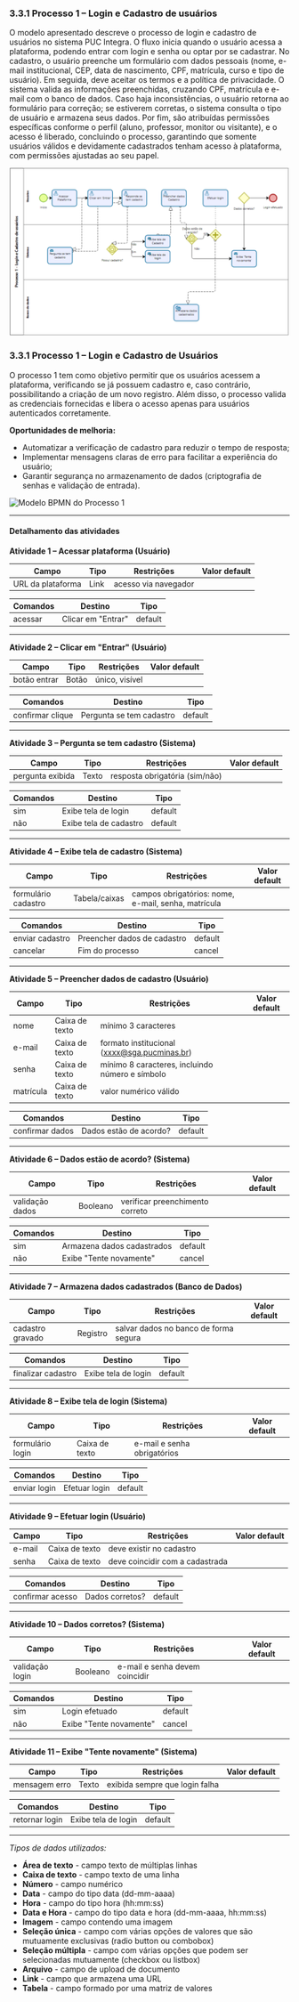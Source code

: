 ### 3.3.1 Processo 1 – Login e Cadastro de usuários

O modelo apresentado descreve o processo de login e cadastro de usuários no sistema PUC Integra.
O fluxo inicia quando o usuário acessa a plataforma, podendo entrar com login e senha ou optar por se cadastrar. No cadastro, o usuário preenche um formulário com dados pessoais (nome, e-mail institucional, CEP, data de nascimento, CPF, matrícula, curso e tipo de usuário). Em seguida, deve aceitar os termos e a política de privacidade.
O sistema valida as informações preenchidas, cruzando CPF, matrícula e e-mail com o banco de dados. Caso haja inconsistências, o usuário retorna ao formulário para correção; se estiverem corretas, o sistema consulta o tipo de usuário e armazena seus dados.
Por fim, são atribuídas permissões específicas conforme o perfil (aluno, professor, monitor ou visitante), e o acesso é liberado, concluindo o processo, garantindo que somente usuários válidos e devidamente cadastrados tenham acesso à plataforma, com permissões ajustadas ao seu papel.


![Exemplo de um Modelo BPMN do PROCESSO 1](../images/modelagem_processo1.png "Modelo BPMN do Processo 1.")

### 3.3.1 Processo 1 – Login e Cadastro de Usuários  

O processo 1 tem como objetivo permitir que os usuários acessem a plataforma, verificando se já possuem cadastro e, caso contrário, possibilitando a criação de um novo registro. Além disso, o processo valida as credenciais fornecidas e libera o acesso apenas para usuários autenticados corretamente.  

**Oportunidades de melhoria:**  
- Automatizar a verificação de cadastro para reduzir o tempo de resposta;  
- Implementar mensagens claras de erro para facilitar a experiência do usuário;  
- Garantir segurança no armazenamento de dados (criptografia de senhas e validação de entrada).  

![Modelo BPMN do Processo 1](../images/process1.png "Modelo BPMN do Processo 1.")  

---

#### Detalhamento das atividades  

**Atividade 1 – Acessar plataforma (Usuário)**  

| **Campo**       | **Tipo**        | **Restrições**                     | **Valor default** |
|------------------|-----------------|------------------------------------|-------------------|
| URL da plataforma| Link            | acesso via navegador               |                   |

| **Comandos**     | **Destino**            | **Tipo**   |
|------------------|------------------------|------------|
| acessar          | Clicar em "Entrar"     | default    |

---

**Atividade 2 – Clicar em "Entrar" (Usuário)**  

| **Campo**        | **Tipo**       | **Restrições**     | **Valor default** |
|-------------------|----------------|--------------------|-------------------|
| botão entrar      | Botão          | único, visível     |                   |

| **Comandos**     | **Destino**               | **Tipo**   |
|------------------|---------------------------|------------|
| confirmar clique | Pergunta se tem cadastro  | default    |

---

**Atividade 3 – Pergunta se tem cadastro (Sistema)**  

| **Campo**         | **Tipo**       | **Restrições**                       | **Valor default** |
|--------------------|----------------|--------------------------------------|-------------------|
| pergunta exibida   | Texto          | resposta obrigatória (sim/não)       |                   |

| **Comandos**       | **Destino**              | **Tipo**   |
|--------------------|--------------------------|------------|
| sim                | Exibe tela de login      | default    |
| não                | Exibe tela de cadastro   | default    |

---

**Atividade 4 – Exibe tela de cadastro (Sistema)**  

| **Campo**         | **Tipo**        | **Restrições**                                      | **Valor default** |
|--------------------|-----------------|-----------------------------------------------------|-------------------|
| formulário cadastro| Tabela/caixas   | campos obrigatórios: nome, e-mail, senha, matrícula |                   |

| **Comandos**       | **Destino**                   | **Tipo**   |
|--------------------|--------------------------------|------------|
| enviar cadastro    | Preencher dados de cadastro    | default    |
| cancelar           | Fim do processo                | cancel     |

---

**Atividade 5 – Preencher dados de cadastro (Usuário)**  

| **Campo**         | **Tipo**        | **Restrições**                                    | **Valor default** |
|--------------------|-----------------|---------------------------------------------------|-------------------|
| nome               | Caixa de texto  | mínimo 3 caracteres                               |                   |
| e-mail             | Caixa de texto  | formato institucional (xxxx@sga.pucminas.br)      |                   |
| senha              | Caixa de texto  | mínimo 8 caracteres, incluindo número e símbolo   |                   |
| matrícula          | Caixa de texto  | valor numérico válido                             |                   |

| **Comandos**       | **Destino**                  | **Tipo**   |
|--------------------|-------------------------------|------------|
| confirmar dados    | Dados estão de acordo?        | default    |

---

**Atividade 6 – Dados estão de acordo? (Sistema)**  

| **Campo**        | **Tipo**     | **Restrições**                    | **Valor default** |
|-------------------|--------------|-----------------------------------|-------------------|
| validação dados   | Booleano     | verificar preenchimento correto   |                   |

| **Comandos**       | **Destino**                    | **Tipo**   |
|--------------------|--------------------------------|------------|
| sim                | Armazena dados cadastrados     | default    |
| não                | Exibe "Tente novamente"        | cancel     |

---

**Atividade 7 – Armazena dados cadastrados (Banco de Dados)**  

| **Campo**          | **Tipo**    | **Restrições**                           | **Valor default** |
|---------------------|-------------|------------------------------------------|-------------------|
| cadastro gravado    | Registro    | salvar dados no banco de forma segura    |                   |

| **Comandos**       | **Destino**       | **Tipo**   |
|--------------------|-------------------|------------|
| finalizar cadastro | Exibe tela de login | default  |

---

**Atividade 8 – Exibe tela de login (Sistema)**  

| **Campo**          | **Tipo**        | **Restrições**                             | **Valor default** |
|---------------------|-----------------|--------------------------------------------|-------------------|
| formulário login    | Caixa de texto  | e-mail e senha obrigatórios                |                   |

| **Comandos**       | **Destino**       | **Tipo**   |
|--------------------|-------------------|------------|
| enviar login       | Efetuar login     | default    |

---

**Atividade 9 – Efetuar login (Usuário)**  

| **Campo**          | **Tipo**        | **Restrições**                   | **Valor default** |
|---------------------|-----------------|----------------------------------|-------------------|
| e-mail              | Caixa de texto  | deve existir no cadastro         |                   |
| senha               | Caixa de texto  | deve coincidir com a cadastrada  |                   |

| **Comandos**       | **Destino**             | **Tipo**   |
|--------------------|-------------------------|------------|
| confirmar acesso   | Dados corretos?         | default    |

---

**Atividade 10 – Dados corretos? (Sistema)**  

| **Campo**         | **Tipo**     | **Restrições**                       | **Valor default** |
|--------------------|--------------|--------------------------------------|-------------------|
| validação login    | Booleano     | e-mail e senha devem coincidir       |                   |

| **Comandos**        | **Destino**          | **Tipo**   |
|---------------------|----------------------|------------|
| sim                 | Login efetuado       | default    |
| não                 | Exibe "Tente novamente" | cancel   |

---

**Atividade 11 – Exibe "Tente novamente" (Sistema)**  

| **Campo**         | **Tipo**       | **Restrições**                | **Valor default** |
|--------------------|----------------|-------------------------------|-------------------|
| mensagem erro      | Texto          | exibida sempre que login falha |                   |

| **Comandos**       | **Destino**         | **Tipo**   |
|--------------------|---------------------|------------|
| retornar login     | Exibe tela de login | default    |

---

_Tipos de dados utilizados:_  

* **Área de texto** - campo texto de múltiplas linhas  
* **Caixa de texto** - campo texto de uma linha  
* **Número** - campo numérico  
* **Data** - campo do tipo data (dd-mm-aaaa)  
* **Hora** - campo do tipo hora (hh:mm:ss)  
* **Data e Hora** - campo do tipo data e hora (dd-mm-aaaa, hh:mm:ss)  
* **Imagem** - campo contendo uma imagem  
* **Seleção única** - campo com várias opções de valores que são mutuamente exclusivas (radio button ou combobox)  
* **Seleção múltipla** - campo com várias opções que podem ser selecionadas mutuamente (checkbox ou listbox)  
* **Arquivo** - campo de upload de documento  
* **Link** - campo que armazena uma URL  
* **Tabela** - campo formado por uma matriz de valores  